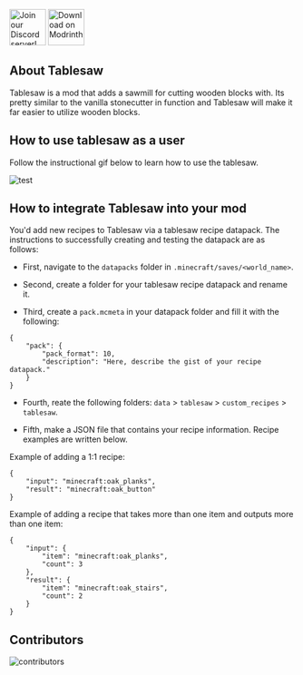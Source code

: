 <a href="https://discord.gg/bWN57F5CCA"><img src="https://cdn.jsdelivr.net/gh/intergrav/devins-badges/assets/cozy/social/discord-plural_vector.svg" alt="Join our Discord server!" height=64></a> <a href="Insert Modrinth Link"><img src="https://cdn.jsdelivr.net/gh/intergrav/devins-badges/assets/cozy/available/modrinth_vector.svg" alt="Download on Modrinth." height=64></a>

## About Tablesaw
Tablesaw is a mod that adds a sawmill for cutting wooden blocks with. Its pretty similar to the vanilla stonecutter in function and Tablesaw will make it far easier to utilize wooden blocks.

## How to use tablesaw as a user
Follow the instructional gif below to learn how to use the tablesaw.

![test](https://cdn.modrinth.com/data/EPt60DPT/images/fa8e02e8897e1865b7b9b677e7779ae6001a3747.gif)

## How to integrate Tablesaw into your mod

You'd add new recipes to Tablesaw via a tablesaw recipe datapack. The instructions to successfully creating and testing the datapack are as follows:

- First, navigate to the `datapacks` folder in `.minecraft/saves/<world_name>`.

- Second, create a folder for your tablesaw recipe datapack and rename it.

- Third, create a `pack.mcmeta` in your datapack folder and fill it with the following:
```
{
    "pack": {
        "pack_format": 10,
        "description": "Here, describe the gist of your recipe datapack."
    }
}
```

- Fourth, reate the following folders: `data` > `tablesaw` > `custom_recipes` > `tablesaw`.

- Fifth, make a JSON file that contains your recipe information. Recipe examples are written below.


Example of adding a 1:1 recipe:
```
{
    "input": "minecraft:oak_planks",
    "result": "minecraft:oak_button"
}
```

Example of adding a recipe that takes more than one item and outputs more than one item:
```
{
    "input": {
        "item": "minecraft:oak_planks",
        "count": 3
    },
    "result": {
        "item": "minecraft:oak_stairs",
        "count": 2
    }
}
```

## Contributors
![contributors](https://contrib.rocks/image?repo=debuggyteam/tablesaw)
